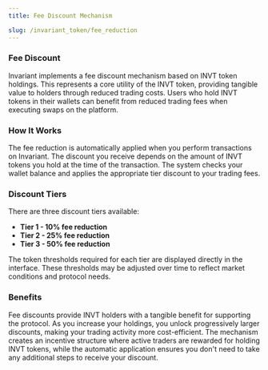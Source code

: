```yaml
---
title: Fee Discount Mechanism

slug: /invariant_token/fee_reduction
---
```


### Fee Discount

Invariant implements a fee discount mechanism based on INVT token holdings. This represents a core utility of the INVT token, providing tangible value to holders through reduced trading costs. Users who hold INVT tokens in their wallets can benefit from reduced trading fees when executing swaps on the platform.

### How It Works

The fee reduction is automatically applied when you perform transactions on Invariant. The discount you receive depends on the amount of INVT tokens you hold at the time of the transaction. The system checks your wallet balance and applies the appropriate tier discount to your trading fees.

### Discount Tiers

There are three discount tiers available:

- **Tier 1 - 10% fee reduction**
- **Tier 2 - 25% fee reduction**
- **Tier 3 - 50% fee reduction**

The token thresholds required for each tier are displayed directly in the interface. These thresholds may be adjusted over time to reflect market conditions and protocol needs.

### Benefits

Fee discounts provide INVT holders with a tangible benefit for supporting the protocol. As you increase your holdings, you unlock progressively larger discounts, making your trading activity more cost-efficient. The mechanism creates an incentive structure where active traders are rewarded for holding INVT tokens, while the automatic application ensures you don't need to take any additional steps to receive your discount.
